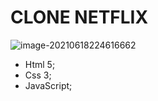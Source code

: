 # CLONE NETFLIX #

![image-20210618224616662](C:\workspace\Estudos\CloneNetFlix\clone.png)

* Html 5;
* Css 3;
* JavaScript;